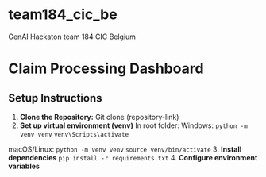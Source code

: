 # team184_cic_be
GenAI Hackaton  team 184 CIC Belgium

# Claim Processing Dashboard

## Setup Instructions

1. **Clone the Repository:**
Git clone (repository-link)
2. **Set up virtual environment (venv)**
In root folder:
Windows:
`python -m venv venv`
`venv\Scripts\activate`

macOS/Linux:
`python -m venv venv`
`source venv/bin/activate`
3. **Install dependencies**
`pip install -r requirements.txt`
4. **Configure environment variables**


